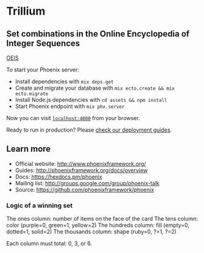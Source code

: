 # Trillium

## Set combinations in the Online Encyclopedia of Integer Sequences
[OEIS](https://oeis.org/A090245)

To start your Phoenix server:

  * Install dependencies with `mix deps.get`
  * Create and migrate your database with `mix ecto.create && mix ecto.migrate`
  * Install Node.js dependencies with `cd assets && npm install`
  * Start Phoenix endpoint with `mix phx.server`

Now you can visit [`localhost:4000`](http://localhost:4000) from your browser.

Ready to run in production? Please [check our deployment guides](http://www.phoenixframework.org/docs/deployment).

## Learn more

  * Official website: http://www.phoenixframework.org/
  * Guides: http://phoenixframework.org/docs/overview
  * Docs: https://hexdocs.pm/phoenix
  * Mailing list: http://groups.google.com/group/phoenix-talk
  * Source: https://github.com/phoenixframework/phoenix


### Logic of a winning set
The ones column:        number of items on the face of the card
The tens column:        color (purple=0, green=1, yellow=2)
The hundreds column:    fill  (empty=0, dotted=1, solid=2)
The thousands column:   shape  (ruby=0, ?=1, ?=2)


Each column must total: 0, 3, or 6.
